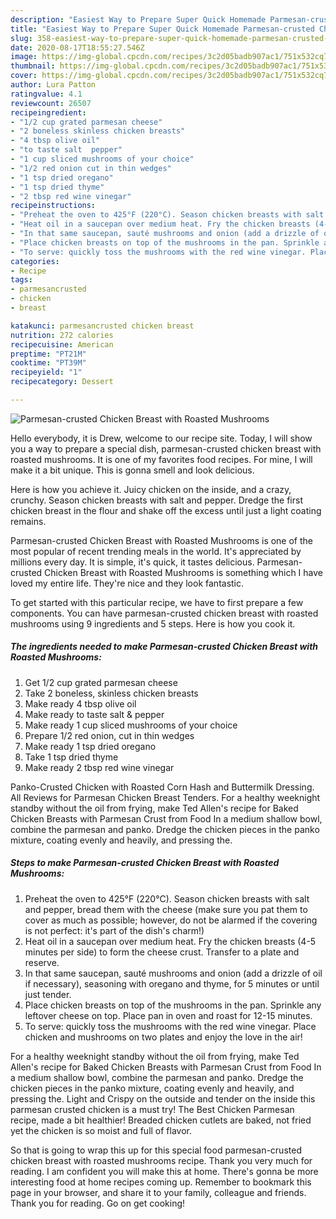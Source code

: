 ```yaml
---
description: "Easiest Way to Prepare Super Quick Homemade Parmesan-crusted Chicken Breast with Roasted Mushrooms"
title: "Easiest Way to Prepare Super Quick Homemade Parmesan-crusted Chicken Breast with Roasted Mushrooms"
slug: 358-easiest-way-to-prepare-super-quick-homemade-parmesan-crusted-chicken-breast-with-roasted-mushrooms
date: 2020-08-17T18:55:27.546Z
image: https://img-global.cpcdn.com/recipes/3c2d05badb907ac1/751x532cq70/parmesan-crusted-chicken-breast-with-roasted-mushrooms-recipe-main-photo.jpg
thumbnail: https://img-global.cpcdn.com/recipes/3c2d05badb907ac1/751x532cq70/parmesan-crusted-chicken-breast-with-roasted-mushrooms-recipe-main-photo.jpg
cover: https://img-global.cpcdn.com/recipes/3c2d05badb907ac1/751x532cq70/parmesan-crusted-chicken-breast-with-roasted-mushrooms-recipe-main-photo.jpg
author: Lura Patton
ratingvalue: 4.1
reviewcount: 26507
recipeingredient:
- "1/2 cup grated parmesan cheese"
- "2 boneless skinless chicken breasts"
- "4 tbsp olive oil"
- "to taste salt  pepper"
- "1 cup sliced mushrooms of your choice"
- "1/2 red onion cut in thin wedges"
- "1 tsp dried oregano"
- "1 tsp dried thyme"
- "2 tbsp red wine vinegar"
recipeinstructions:
- "Preheat the oven to 425°F (220°C). Season chicken breasts with salt and pepper, bread them with the cheese (make sure you pat them to cover as much as possible; however, do not be alarmed if the covering is not perfect: it&#39;s part of the dish&#39;s charm!)"
- "Heat oil in a saucepan over medium heat. Fry the chicken breasts (4-5 minutes per side) to form the cheese crust. Transfer to a plate and reserve."
- "In that same saucepan, sauté mushrooms and onion (add a drizzle of oil if necessary), seasoning with oregano and thyme, for 5 minutes or until just tender."
- "Place chicken breasts on top of the mushrooms in the pan. Sprinkle any leftover cheese on top. Place pan in oven and roast for 12-15 minutes."
- "To serve: quickly toss the mushrooms with the red wine vinegar. Place chicken and mushrooms on two plates and enjoy the love in the air!"
categories:
- Recipe
tags:
- parmesancrusted
- chicken
- breast

katakunci: parmesancrusted chicken breast 
nutrition: 272 calories
recipecuisine: American
preptime: "PT21M"
cooktime: "PT39M"
recipeyield: "1"
recipecategory: Dessert

---
```



![Parmesan-crusted Chicken Breast with Roasted Mushrooms](https://img-global.cpcdn.com/recipes/3c2d05badb907ac1/751x532cq70/parmesan-crusted-chicken-breast-with-roasted-mushrooms-recipe-main-photo.jpg)

Hello everybody, it is Drew, welcome to our recipe site. Today, I will show you a way to prepare a special dish, parmesan-crusted chicken breast with roasted mushrooms. It is one of my favorites food recipes. For mine, I will make it a bit unique. This is gonna smell and look delicious.

Here is how you achieve it. Juicy chicken on the inside, and a crazy, crunchy. Season chicken breasts with salt and pepper. Dredge the first chicken breast in the flour and shake off the excess until just a light coating remains.

Parmesan-crusted Chicken Breast with Roasted Mushrooms is one of the most popular of recent trending meals in the world. It's appreciated by millions every day. It is simple, it's quick, it tastes delicious. Parmesan-crusted Chicken Breast with Roasted Mushrooms is something which I have loved my entire life. They're nice and they look fantastic.


To get started with this particular recipe, we have to first prepare a few components. You can have parmesan-crusted chicken breast with roasted mushrooms using 9 ingredients and 5 steps. Here is how you cook it.

<!--inarticleads1-->

##### The ingredients needed to make Parmesan-crusted Chicken Breast with Roasted Mushrooms:

1. Get 1/2 cup grated parmesan cheese
1. Take 2 boneless, skinless chicken breasts
1. Make ready 4 tbsp olive oil
1. Make ready to taste salt &amp; pepper
1. Make ready 1 cup sliced mushrooms of your choice
1. Prepare 1/2 red onion, cut in thin wedges
1. Make ready 1 tsp dried oregano
1. Take 1 tsp dried thyme
1. Make ready 2 tbsp red wine vinegar


Panko-Crusted Chicken with Roasted Corn Hash and Buttermilk Dressing. All Reviews for Parmesan Chicken Breast Tenders. For a healthy weeknight standby without the oil from frying, make Ted Allen&#39;s recipe for Baked Chicken Breasts with Parmesan Crust from Food In a medium shallow bowl, combine the parmesan and panko. Dredge the chicken pieces in the panko mixture, coating evenly and heavily, and pressing the. 

<!--inarticleads2-->

##### Steps to make Parmesan-crusted Chicken Breast with Roasted Mushrooms:

1. Preheat the oven to 425°F (220°C). Season chicken breasts with salt and pepper, bread them with the cheese (make sure you pat them to cover as much as possible; however, do not be alarmed if the covering is not perfect: it&#39;s part of the dish&#39;s charm!)
1. Heat oil in a saucepan over medium heat. Fry the chicken breasts (4-5 minutes per side) to form the cheese crust. Transfer to a plate and reserve.
1. In that same saucepan, sauté mushrooms and onion (add a drizzle of oil if necessary), seasoning with oregano and thyme, for 5 minutes or until just tender.
1. Place chicken breasts on top of the mushrooms in the pan. Sprinkle any leftover cheese on top. Place pan in oven and roast for 12-15 minutes.
1. To serve: quickly toss the mushrooms with the red wine vinegar. Place chicken and mushrooms on two plates and enjoy the love in the air!


For a healthy weeknight standby without the oil from frying, make Ted Allen&#39;s recipe for Baked Chicken Breasts with Parmesan Crust from Food In a medium shallow bowl, combine the parmesan and panko. Dredge the chicken pieces in the panko mixture, coating evenly and heavily, and pressing the. Light and Crispy on the outside and tender on the inside this parmesan crusted chicken is a must try! The Best Chicken Parmesan recipe, made a bit healthier! Breaded chicken cutlets are baked, not fried yet the chicken is so moist and full of flavor. 

So that is going to wrap this up for this special food parmesan-crusted chicken breast with roasted mushrooms recipe. Thank you very much for reading. I am confident you will make this at home. There's gonna be more interesting food at home recipes coming up. Remember to bookmark this page in your browser, and share it to your family, colleague and friends. Thank you for reading. Go on get cooking!
